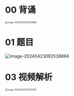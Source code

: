 # 00 背诵

<img src="https://cvp.oss-cn-shanghai.aliyuncs.com/picgo/202404231058091.png" alt="image-20240423105829989" style="zoom:50%;" />



# 01 题目

<img src="https://cvp.oss-cn-shanghai.aliyuncs.com/picgo/202404230925032.png" alt="image-20240423092538894"  />



# 03 视频解析

<img src="https://cvp.oss-cn-shanghai.aliyuncs.com/picgo/202404231057043.png" alt="image-20240423105732935" style="zoom:50%;" />